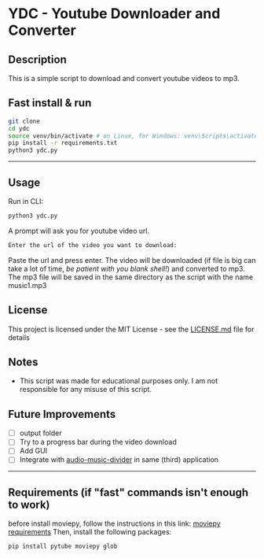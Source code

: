 # YDC - Youtube Downloader and Converter

## Description
This is a simple script to download and convert youtube videos to mp3.

## Fast install & run
```bash
git clone
cd ydc
source venv/bin/activate # on Linux, for Windows: venv\Scripts\activate.bat
pip install -r requirements.txt
python3 ydc.py
```
---

## Usage
Run in CLI:

```bash
python3 ydc.py
```
A prompt will ask you for youtube video url. 
```bash
Enter the url of the video you want to download: 
```
Paste the url and press enter. The video will be downloaded (if file is big can take a lot of time, *be patient with you blank shell!*) and converted to mp3. The mp3 file will be saved in the same directory as the script with the name music1.mp3

## License
This project is licensed under the MIT License - see the [LICENSE.md](LICENSE.md) file for details

## Notes
- This script was made for educational purposes only. I am not responsible for any misuse of this script.

## Future Improvements
- [ ] output folder
- [ ] Try to a progress bar during the video download
- [ ] Add GUI
- [ ] Integrate with [audio-music-divider](https://github.com/vilelalabs/audio-music-divider) in same (third) application

---

## Requirements (if "fast" commands isn't enough to work)
before install moviepy, follow the instructions in this link: [moviepy requirements](https://zulko.github.io/moviepy/install.html)
Then, install the following packages:
```
pip install pytube moviepy glob
```